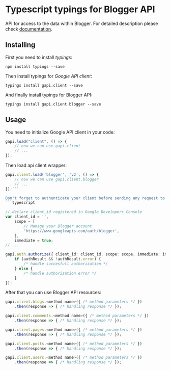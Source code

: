 # Typescript typings for Blogger API
API for access to the data within Blogger.
For detailed description please check [documentation](https://developers.google.com/blogger/docs/2.0/json/getting_started).

## Installing

First you need to install *typings*:
```
npm install typings --save 
```

Then install typings for *Google API client*:
```
typings install gapi.client --save 
```

And finally install typings for Blogger API:
```
typings install gapi.client.blogger --save 
```

## Usage

You need to initialize Google API client in your code:
```typescript
gapi.load("client", () => { 
    // now we can use gapi.client
    // ... 
});
```

Then load api client wrapper:
```typescript
gapi.client.load('blogger', 'v2', () => {
    // now we can use gapi.client.blogger
    // ... 
});```

Don't forget to authenticate your client before sending any request to resources:
```typescript

// declare client_id registered in Google Developers Console
var client_id = '',
    scope = [     
        // Manage your Blogger account
        'https://www.googleapis.com/auth/blogger',
    ],
    immediate = true;
// ...

gapi.auth.authorize({ client_id: client_id, scope: scope, immediate: immediate }, authResult => {
    if (authResult && !authResult.error) {
        /* handle succesfull authorization */
    } else {
        /* handle authorization error */
    }
});            
```

After that you can use Blogger API resources:

```typescript
gapi.client.blogs.<method name>({ /* method parameters */ })
    .then(response => { /* handling response */ });

gapi.client.comments.<method name>({ /* method parameters */ })
    .then(response => { /* handling response */ });

gapi.client.pages.<method name>({ /* method parameters */ })
    .then(response => { /* handling response */ });

gapi.client.posts.<method name>({ /* method parameters */ })
    .then(response => { /* handling response */ });

gapi.client.users.<method name>({ /* method parameters */ })
    .then(response => { /* handling response */ });
```